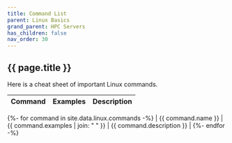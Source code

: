 ```yaml
---
title: Command List
parent: Linux Basics
grand_parent: HPC Servers
has_children: false
nav_order: 30
---
```


## {{ page.title }}

Here is a cheat sheet of important Linux commands.

| Command | Examples | Description | 
|---------|----------|-------------| 
{%- for command in site.data.linux.commands  -%}
| {{ command.name }} | {{ command.examples | join: "  " }} | {{ command.description }} | 
{%- endfor -%}
